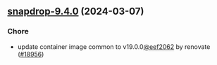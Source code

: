 

## [snapdrop-9.4.0](https://github.com/truecharts/charts/compare/snapdrop-9.3.0...snapdrop-9.4.0) (2024-03-07)

### Chore



- update container image common to v19.0.0[@eef2062](https://github.com/eef2062) by renovate ([#18956](https://github.com/truecharts/charts/issues/18956))